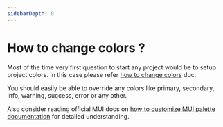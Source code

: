 ```yaml
---
sidebarDepth: 0
---
```


# How to change colors ?

Most of the time very first question to start any project would be to setup project colors. In this case please refer [how to change colors](/guide/development/theming.html#how-to-override-color-palette) doc.

You should easily be able to override any colors like primary, secondary, info, warning, success, error or any other.

Also consider reading official MUI docs on [how to customize MUI palette documentation](https://mui.com/material-ui/customization/palette/) for detailed understanding.
